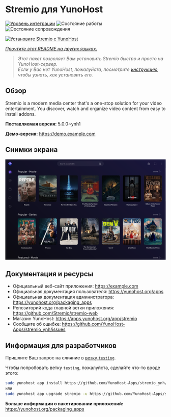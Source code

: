 <!--
Важно: этот README был автоматически сгенерирован <https://github.com/YunoHost/apps/tree/master/tools/readme_generator>
Он НЕ ДОЛЖЕН редактироваться вручную.
-->

# Stremio для YunoHost

[![Уровень интеграции](https://dash.yunohost.org/integration/stremio.svg)](https://ci-apps.yunohost.org/ci/apps/stremio/) ![Состояние работы](https://ci-apps.yunohost.org/ci/badges/stremio.status.svg) ![Состояние сопровождения](https://ci-apps.yunohost.org/ci/badges/stremio.maintain.svg)

[![Установите Stremio с YunoHost](https://install-app.yunohost.org/install-with-yunohost.svg)](https://install-app.yunohost.org/?app=stremio)

*[Прочтите этот README на других языках.](./ALL_README.md)*

> *Этот пакет позволяет Вам установить Stremio быстро и просто на YunoHost-сервер.*  
> *Если у Вас нет YunoHost, пожалуйста, посмотрите [инструкцию](https://yunohost.org/install), чтобы узнать, как установить его.*

## Обзор

Stremio is a modern media center that's a one-stop solution for your video entertainment. You discover, watch and organize video content from easy to install addons.

**Поставляемая версия:** 5.0.0~ynh1

**Демо-версия:** <https://demo.example.com>

## Снимки экрана

![Снимок экрана Stremio](./doc/screenshots/screenshot.png)

## Документация и ресурсы

- Официальный веб-сайт приложения: <https://example.com>
- Официальная документация пользователя: <https://yunohost.org/apps>
- Официальная документация администратора: <https://yunohost.org/packaging_apps>
- Репозиторий кода главной ветки приложения: <https://github.com/Stremio/stremio-web>
- Магазин YunoHost: <https://apps.yunohost.org/app/stremio>
- Сообщите об ошибке: <https://github.com/YunoHost-Apps/stremio_ynh/issues>

## Информация для разработчиков

Пришлите Ваш запрос на слияние в [ветку `testing`](https://github.com/YunoHost-Apps/stremio_ynh/tree/testing).

Чтобы попробовать ветку `testing`, пожалуйста, сделайте что-то вроде этого:

```bash
sudo yunohost app install https://github.com/YunoHost-Apps/stremio_ynh/tree/testing --debug
или
sudo yunohost app upgrade stremio -u https://github.com/YunoHost-Apps/stremio_ynh/tree/testing --debug
```

**Больше информации о пакетировании приложений:** <https://yunohost.org/packaging_apps>
